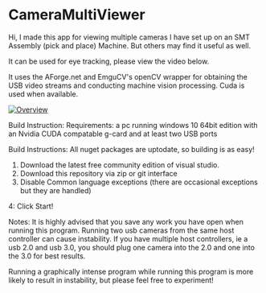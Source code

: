 # CameraMultiViewer
Hi, I made this app for viewing multiple cameras I have set up on an SMT Assembly (pick and place) Machine. But others may find it useful as well.

It can be used for eye tracking, please view the video below.

It uses the AForge.net and EmguCV's openCV wrapper for obtaining the USB video streams and conducting machine vision processing. Cuda is used when available.

[![Overview](http://img.youtube.com/vi/Mp8Z6vDXkm8/0.jpg)](http://www.youtube.com/watch?v=Mp8Z6vDXkm8 "Camera Viewer")


Build Instruction:
Requirements: 
a pc running windows 10 64bit edition with an Nvidia CUDA compatable g-card and at least two USB ports

Build Instructions:
All nuget packages are uptodate, so building is as easy! 

1. Download the latest free community edition of visual studio.
2. Download this repository via zip or git interface
3. Disable Common language exceptions (there are occasional exceptions but they are handled)

4: Click Start!

Notes:
It is highly advised that you save any work you have open when running this program. Running two usb cameras from the same host controller can cause instability. If you have multiple host controllers, ie a usb 2.0 and usb 3.0, you should plug one camera into the 2.0 and one into the 3.0 for best results.

Running a graphically intense program while running this program is more likely to result in instability, but please feel free to experiment!
